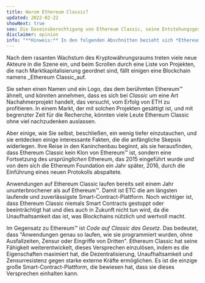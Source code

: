 ```yaml
---
title: Warum Ethereum Classic?
updated: 2022-02-22
showNext: true
seo: Die Daseinsberechtigung von Ethereum Classic, seine Entstehungsgeschichte, die Mission der Dezentralisierung und die glänzende Zukunft, die es dank Code is Law ermöglicht.
disclaimer: opinion
info: "**Hinweis:** In den folgenden Abschnitten bezieht sich *Ethereum™* auf die Post-DAO-Fork [Ethereum Foundation](https://ethereum.org) Mainnet Chain, nicht zu verwechseln mit dem Ethereum *Protokoll*, das von vielen Blockchain-Projekten, einschließlich Ethereum Classic, verwendet wird."
---
```


Nach dem rasanten Wachstum des Kryptowährungsraums treten viele neue Akteure in die Szene ein, und beim Scrollen durch eine Liste von Projekten, die nach Marktkapitalisierung geordnet sind, fällt einigen eine Blockchain namens _Ethereum Classic_auf.

Sie sehen einen Namen und ein Logo, das dem berühmten Ethereum™ ähnelt, und könnten annehmen, dass es sich bei _Classic_ um eine Art Nachahmerprojekt handelt, das versucht, vom Erfolg von ETH zu profitieren. In einem Markt, der mit solchen Projekten gesättigt ist, und mit begrenzter Zeit für die Recherche, könnten viele Leute Ethereum Classic ohne viel nachzudenken auslassen.

Aber einige, wie Sie selbst, beschließen, ein wenig tiefer einzutauchen, und sie entdecken einige interessante Fakten, die die anfängliche Skepsis widerlegen. Ihre Reise in den Kaninchenbau beginnt, als sie herausfinden, dass Ethereum Classic kein Klon von Ethereum™ ist, sondern eine Fortsetzung des *ursprünglichen* Ethereum, das 2015 eingeführt wurde und von dem sich die Ethereum Foundation ein Jahr später, 2016, durch die Einführung eines neuen Protokolls abspaltete.

Anwendungen auf Ethereum Classic laufen bereits seit einem Jahr ununterbrochener als auf Ethereum™. Damit ist ETC die am längsten laufende und zuverlässigste Smart-Contract-Plattform. Noch wichtiger ist, dass Ethereum Classic niemals Smart Contracts gestoppt oder beeinträchtigt hat und dies auch in Zukunft nicht tun wird, da die Unaufhaltsamkeit das ist, was Blockchains nützlich und wertvoll macht.

Im Gegensatz zu Ethereum™ ist _Code auf Classic das Gesetz_. Das bedeutet, dass "Anwendungen genau so laufen, wie sie programmiert wurden, ohne Ausfallzeiten, Zensur oder Eingriffe von Dritten". Ethereum Classic hat seine Fähigkeit weiterentwickelt, dieses Versprechen einzulösen, indem es die Eigenschaften maximiert hat, die Dezentralisierung, Unaufhaltsamkeit und Zensurresistenz gegen starke externe Kräfte ermöglichen. Es ist die einzige große Smart-Contract-Plattform, die bewiesen hat, dass sie dieses Versprechen einhalten kann.
